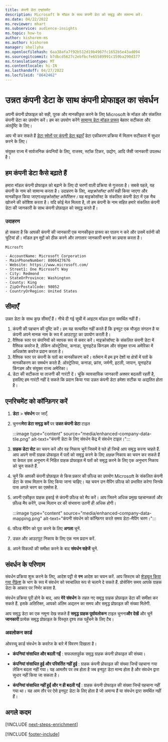 ```yaml
---
title: कंपनी डेटा एन्हांसमेंट
description: Microsoft के मॉडल के साथ कंपनी डेटा को समृद्ध और सामान्य करें।
ms.date: 04/22/2022
ms.reviewer: mhart
ms.subservice: audience-insights
ms.topic: how-to
author: kishorem-ms
ms.author: kishorem
manager: shellyha
ms.openlocfilehash: 6aa38afa7f92b512d19b4967fc1652b5e43ad094
ms.sourcegitcommit: b7dbcd5627c2ebfbcfe65589991c159ba290d377
ms.translationtype: MT
ms.contentlocale: hi-IN
ms.lasthandoff: 04/27/2022
ms.locfileid: "8642462"
---
```

# <a name="enrichment-of-company-profiles-with-enhanced-company-data"></a>उन्नत कंपनी डेटा के साथ कंपनी प्रोफाइल का संवर्धन

अपनी कंपनी प्रोफाइल को सही, पूरक और मानकीकृत करने के लिए Microsoft के मॉडल और संकलित कंपनी डेटा का उपयोग करें। हम का उपयोग करेंगे [सामान्य डेटा मॉडल प्रारूप](/common-data-model/schema/core/applicationcommon/account) बेहतर सटीकता और अंतर्दृष्टि के लिए।

आप भी कर सकते हैं [डेटा स्रोतों पर कंपनी डेटा बढ़ाएँ](data-sources-enrichment.md) डेटा एकीकरण प्रक्रिया में मिलान सटीकता में सुधार करने के लिए। 

संयुक्त राज्य में सार्वजनिक कंपनियों के लिए, राजस्व, स्टॉक टिकर, उद्योग, आदि जैसी जानकारी उपलब्ध है।  

## <a name="how-we-enhance-company-data"></a>हम कंपनी डेटा कैसे बढ़ाते हैं

हमारा मॉडल कंपनी प्रोफाइल को बढ़ाने के लिए दो चरणों वाली प्रक्रिया से गुजरता है। सबसे पहले, यह कंपनी के नाम को सामान्य करता है। उदाहरण के लिए, *माइक्रोसॉफ्ट कॉर्प* सही किया जाएगा और मानकीकृत किया जाएगा*माइक्रोसॉफ़्ट कॉर्पोरेशन।* यह माइक्रोसॉफ्ट के संकलित कंपनी डेटा में एक मैच खोजने की कोशिश करता है। यदि कोई मेल मिलता है, तो हम कंपनी के नाम सहित हमारे संकलित कंपनी डेटा की जानकारी के साथ कंपनी प्रोफ़ाइल को समृद्ध करते हैं।


### <a name="example"></a>उदाहरण

हो सकता है कि आपकी कंपनी की जानकारी एक मानकीकृत प्रारूप का पालन न करे और उसमें वर्तनी की त्रुटियां हों। मॉडल इन मुद्दों को ठीक करने और लगातार जानकारी बनाने का प्रयास करता है।

```Input
Microsft
```

```Output
- AccountName: Microsoft Corporation
- MainPhoneNumber: 8006427676
- Website: https://www.microsoft.com/
- Street1: One Microsoft Way
- City: Redmond
- StateOrProvince: Washington
- County: King
- ZipOrPostalCode: 98052
- CountryOrRegion: United States
```

## <a name="limitations"></a>सीमाएँ

उन्नत डेटा के साथ कुछ सीमाएँ हैं। नीचे दी गई सूची में आइटम मॉडल द्वारा समर्थित नहीं हैं।

1.  कंपनी की पहचान की पुष्टि करें। हम यह सत्यापित नहीं करते हैं कि इनपुट एक मौजूदा संगठन है या कंपनी अपने मानक नाम के रूप में आउटपुट का उपयोग करती है।
2.  वैश्विक स्तर पर कंपनियों को व्यापक रूप से कवर करें। माइक्रोसॉफ्ट के संकलित कंपनी डेटा में वैश्विक कवरेज है, लेकिन ऑस्ट्रेलिया, कनाडा, यूनाइटेड किंगडम और संयुक्त राज्य अमेरिका में अधिकांश कवरेज प्रदान करता है।
3.  वैश्विक स्तर पर कंपनी के पतों का मानकीकरण करें। वर्तमान में हम इन देशों या क्षेत्रों में पतों के मानकीकरण का समर्थन करते हैं: ऑस्ट्रेलिया, कनाडा, फ्रांस, जर्मनी, इटली, जापान, यूनाइटेड किंगडम और संयुक्त राज्य अमेरिका।
4.  डेटा की सटीकता या ताजगी की गारंटी दें। चूंकि व्यावसायिक जानकारी अक्सर बदलती रहती है, इसलिए हम गारंटी नहीं दे सकते कि प्रदान किया गया उन्नत कंपनी डेटा हमेशा सटीक या अद्यतित होता है।

## <a name="configure-the-enrichment"></a>एनरिचमेंट को कॉन्फ़िगर करें

1. **डेटा** > **संवर्धन** पर जाएँ.

1. चुनना**मेरा डेटा समृद्ध करें** पर **उन्नत कंपनी डेटा** टाइल

   :::image type="content" source="media/enhanced-company-data-tile.png" alt-text="कंपनी डेटा के लिए संवर्धन केंद्र में संवर्धन टाइल।":::

1. **ग्राहक डेटा सेट** का चयन करें और वह निकाय चुनें जिसमें वे पते हों जिन्हें आप समृद्ध करना चाहते हैं. आप अपने सभी ग्राहक प्रोफाइल में पतों को समृद्ध करने के लिए *ग्राहक* निकाय का चयन कर सकते हैं या केवल उस अनुभाग में निहित ग्राहक प्रोफाइल में पतों को समृद्ध करने के लिए एक अनुभाग निकाय को चुन सकते हैं.

1. चुनें कि आपकी कंपनी प्रोफ़ाइल से किस प्रकार की फ़ील्ड का उपयोग Microsoft के संकलित कंपनी डेटा के साथ मिलान के लिए किया जाना चाहिए। यह चयन उन मैपिंग फ़ील्ड को प्रभावित करेगा जिनके पास अगले चरण का एक्सेस है.

1.  अपनी एकीकृत ग्राहक इकाई से कंपनी फ़ील्ड को मैप करें। आप जितने अधिक प्रमुख पहचानकर्ता और फ़ील्ड मैप करेंगे, उच्च मिलान दर की संभावना उतनी ही अधिक होगी।

    :::image type="content" source="media/enhanced-company-data-mapping.png" alt-text="कंपनी संवर्धन को कॉन्फ़िगर करते समय डेटा-मैपिंग चरण।":::

1. फील्ड मैपिंग को पूरा करने के लिए **अगला** चुनें.

1. उन्नत और आउटपुट निकाय के लिए एक नाम प्रदान करें.

1. अपने विकल्पों की समीक्षा करने के बाद **संवर्धन सहेजें** चुनें.

## <a name="enrichment-results"></a>संवर्धन के परिणाम

संवर्धन प्रक्रिया शुरू करने के लिए, आदेश पट्टी से **रन** आदेश का चयन करें. आप सिस्टम को [शेड्यूल किया गया रीफ़्रेश](system.md#schedule-tab) के भाग के रूप में संवर्धन को स्वचालित रूप से चलाने दे सकते हैं. प्रोसेसिंग समय आपके ग्राहक डेटा के आकार पर निर्भर करता है.

संवर्धन प्रक्रिया पूरी होने के बाद, आप **मेरे संवर्धन** के तहत नए समृद्ध ग्राहक प्रोफ़ाइल डेटा की समीक्षा कर सकते हैं. इसके अतिरिक्त, आपको अंतिम अद्यतन का समय और समृद्ध प्रोफ़ाइल की संख्या मिलेगी.

आप समृद्ध डेटा का एक नमूना देख सकते हैं **समृद्ध ग्राहक पूर्वावलोकन** टाइल चुनना**और देखें** और चुनें **जानकारी** प्रत्येक समृद्ध प्रोफ़ाइल के विस्तृत दृश्य तक पहुँचने के लिए टैब।

### <a name="overview-card"></a>अवलोकन कार्ड

ओवरव्यू कार्ड संवर्धन के कवरेज के बारे में विवरण दिखाता है। 

* **कंपनियां संसाधित और बदली गईं** : सफलतापूर्वक समृद्ध ग्राहक कंपनी प्रोफाइल की संख्या।

* **कंपनियां संसाधित हुई और परिवर्तित नहीं हुई** : ग्राहक कंपनी प्रोफाइल की संख्या जिन्हें पहचाना गया लेकिन बदला नहीं गया। यह आमतौर पर तब होता है जब इनपुट डेटा मान्य होता है और संवर्धन द्वारा सुधार नहीं किया जा सकता है।

* **कंपनियां संसाधित नहीं हुईं और न ही बदली गईं** : ग्राहक कंपनी प्रोफाइल की संख्या जिन्हें पहचाना नहीं गया था। यह आम तौर पर ऐसे इनपुट डेटा के लिए होता है जो अमान्य हैं या संवर्धन द्वारा समर्थित नहीं हैं।

## <a name="next-steps"></a>अगले कदम

[!INCLUDE [next-steps-enrichment](includes/next-steps-enrichment.md)]

[!INCLUDE [footer-include](includes/footer-banner.md)]
